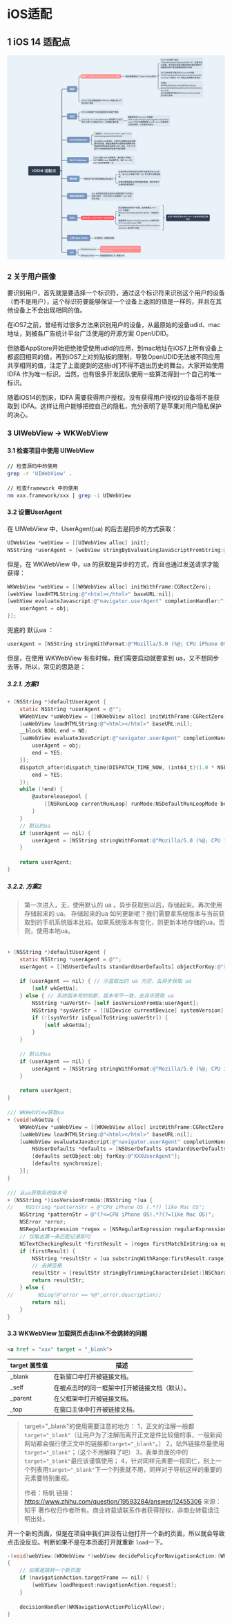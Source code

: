 # iOS适配

## 1 iOS 14 适配点

![iOS 14 适配点](../../assets/ios14-adapt-xmind.png)



### 2 关于用户画像

要识别用户，首先就是要选择一个标识符，通过这个标识符来识别这个用户的设备（而不是用户），这个标识符要能够保证一个设备上返回的值是一样的，并且在其他设备上不会出现相同的值。

在iOS7之前，曾经有过很多方法来识别用户的设备，从最原始的设备udid、mac地址，到被各广告统计平台广泛使用的开源方案 OpenUDID。

但随着AppStore开始拒绝接受使用udid的应用，到mac地址在iOS7上所有设备上都返回相同的值，再到iOS7上对剪贴板的限制，导致OpenUDID无法被不同应用共享相同的值，注定了上面提到的这些id们不得不退出历史的舞台。大家开始使用  IDFA 作为唯一标识。当然，也有很多开发团队使用一些算法得到一个自己的唯一标识。

随着iOS14的到来，IDFA 需要获得用户授权。没有获得用户授权的设备将不能获取到 IDFA。这样让用户能够把控自己的隐私，充分表明了是苹果对用户隐私保护的决心。


### 3 UIWebView -> WKWebView

#### 3.1 检查项目中使用 UIWebView 

```sh
// 检查源码中的使用
grep -r 'UIWebView' .

// 检查framework 中的使用
nm xxx.framework/xxx | grep -i UIWebView

```

#### 3.2 设置UserAgent

在 UIWebView 中，UserAgent(ua) 的后去是同步的方式获取：

```objective-c
UIWebView *webView = [[UIWebView alloc] init];
NSString *userAgent = [webView stringByEvaluatingJavaScriptFromString:@"navigator.userAgent"];

```

但是，在 WKWebView 中，ua 的获取是异步的方式，而且也通过发送请求才能获得：

```objective-c
WKWebView *webView = [[WKWebView alloc] initWithFrame:CGRectZero];
[webView loadHTMLString:@"<html></html>" baseURL:nil];
[webView evaluateJavascript:@"navigator.userAgent" completionHandler:^(id _Nullable obj, NSError * _Nullable error){
    userAgent = obj;
}];

```

兜底的 默认ua ：

```objective-c
userAgent = [NSString stringWithFormat:@"Mozilla/5.0 (%@; CPU iPhone OS %@ like Mac OS X) AppleWebKit/605.1.15 (KHTML, like Gecko) Mobile/15E148", [[UIDevice currentDevice] model], [[[UIDevice currentDevice] systemVersion] stringByReplacingOccurrencesOfString:@"." withString:@"_"]];
```


但是，在使用 WKWebView 有些时候，我们需要启动就要拿到 ua，又不想同步去等，所以，常见的思路是：

##### 3.2.1. 方案1
```objective-c
+ (NSString *)defaultUserAgent {
    static NSString *userAgent = @"";
    WKWebView *uaWebView = [[WKWebView alloc] initWithFrame:CGRectZero];
    [uaWebView loadHTMLString:@"<html></html>" baseURL:nil];
    __block BOOL end = NO;
    [uaWebView evaluateJavaScript:@"navigator.userAgent" completionHandler:^(id _Nullable obj, NSError * _Nullable error) {
        userAgent = obj;
        end = YES;
    }];
    dispatch_after(dispatch_time(DISPATCH_TIME_NOW, (int64_t)(1.0 * NSEC_PER_SEC)), dispatch_get_global_queue(0, 0), ^{
        end = YES;
    });
    while (!end) {
        @autoreleasepool {
            [[NSRunLoop currentRunLoop] runMode:NSDefaultRunLoopMode beforeDate:[NSDate distantFuture]];
        }
    }
    // 默认的ua
    if (userAgent == nil) {
        userAgent = [NSString stringWithFormat:@"Mozilla/5.0 (%@; CPU iPhone OS %@ like Mac OS X) AppleWebKit/605.1.15 (KHTML, like Gecko) Mobile/15E148", [[UIDevice currentDevice] model], [[[UIDevice currentDevice] systemVersion] stringByReplacingOccurrencesOfString:@"." withString:@"_"]];
    }
    
    return userAgent;
}

```

##### 3.2.2. 方案2
> 第一次进入，无，使用默认的 ua 。异步获取到以后，存储起来。再次使用存储起来的 ua。
> 存储起来的ua 如何更新呢？我们需要拿系统版本与当前获取到的手机系统版本比较。如果系统版本有变化，则更新本地存储的ua。否则，使用本地ua。

```objective-c

+ (NSString *)defaultUserAgent {
    static NSString *userAgent = @"";
    userAgent = [[NSUserDefaults standardUserDefaults] objectForKey:@"XXXUserAgent"];
    
    if (userAgent == nil) { // 沙盒取出的 ua 为空，去异步获取 ua
        [self wkGetUa];
    } else { // 系统版本号的判断，版本号不一致，去异步获取 ua
        NSString *uaVerStr= [self iosVersionFromUa:userAgent];
        NSString *sysVerStr = [[UIDevice currentDevice] systemVersion];
        if (![sysVerStr isEqualToString:uaVerStr]) {
            [self wkGetUa];
        }
    }
    
    // 默认的ua
    if (userAgent == nil) {
        userAgent = [NSString stringWithFormat:@"Mozilla/5.0 (%@; CPU iPhone OS %@ like Mac OS X) AppleWebKit/605.1.15 (KHTML, like Gecko) Mobile/15E148", [[UIDevice currentDevice] model], [[[UIDevice currentDevice] systemVersion] stringByReplacingOccurrencesOfString:@"." withString:@"_"]];
    }
    
    return userAgent;
}

/// WKWebView获取ua
+ (void)wkGetUa {
    WKWebView *uaWebView = [[WKWebView alloc] initWithFrame:CGRectZero];
    [uaWebView loadHTMLString:@"<html></html>" baseURL:nil];
    [uaWebView evaluateJavaScript:@"navigator.userAgent" completionHandler:^(id _Nullable obj, NSError * _Nullable error) {
        NSUserDefaults *defaults = [NSUserDefaults standardUserDefaults];
        [defaults setObject:obj forKey:@"XXXUserAgent"];
        [defaults synchronize];
    }];
}

/// 从ua获取系统版本号
+ (NSString *)iosVersionFromUa:(NSString *)ua {
//    NSString *patternStr = @"CPU iPhone OS (.*?) like Mac OS";
    NSString *patternStr = @"(?<=CPU iPhone OS).*?(?=like Mac OS)";
    NSError *error;
    NSRegularExpression *regex = [NSRegularExpression regularExpressionWithPattern:patternStr options:0 error:&error];
    // 仅取出第一条匹配记录即可
    NSTextCheckingResult *firstResult = [regex firstMatchInString:ua options:0 range:NSMakeRange(0, [ua length])];
    if (firstResult) {
        NSString *resultStr = [ua substringWithRange:firstResult.range];
        // 去掉空格
        resultStr = [resultStr stringByTrimmingCharactersInSet:[NSCharacterSet whitespaceCharacterSet]];
        return resultStr;
    } else {
//        NSLog(@"error == %@",error.description);
        return nil;
    }
}

```

#### 3.3 WKWebView 加载网页点击link不会跳转的问题

```html
<a href = "xxx" target = "_blank">
```

| target 属性值 | 描述                                           |
| ------------- | ---------------------------------------------- |
| _blank        | 在新窗口中打开被链接文档。                     |
| _self         | 在被点击时的同一框架中打开被链接文档（默认）。 |
| _parent       | 在父框架中打开被链接文档。                     |
| _top          | 在窗口主体中打开被链接文档。                   |





>target="_blank"的使用需要注意的地方：
> 1，正文的注解一般都`target="_blank"`（让用户为了注解而离开正文是件比较傻的事，一般新闻网站都会强行使正文中的链接都`target="_blank"`。）
> 2，站外链接尽量使用`target="_blank"`；（这个不用解释了吧）
> 3，表单页面的中的`target="_blank"`最应该谨慎使用；
> 4，针对同样元素要一视同仁，别上一个列表用`target="_blank"`下一个列表就不用，同样对于导航这样的重要的元素要特别重视。
> 
>作者：杨帆
> 链接：https://www.zhihu.com/question/19593284/answer/12455306
> 来源：知乎
> 著作权归作者所有。商业转载请联系作者获得授权，非商业转载请注明出处。



开一个新的页面，但是在项目中我们并没有让他打开一个新的页面，所以就会导致点击没反应。判断如果不是在本页面打开就重新 `load`一下。

```objective-c
-(void)webView:(WKWebView *)webView decidePolicyForNavigationAction:(WKNavigationAction *)navigationAction decisionHandler:(void (^)(WKNavigationActionPolicy))decisionHandler
{
    // 如果是跳转一个新页面
    if (navigationAction.targetFrame == nil) {
        [webView loadRequest:navigationAction.request];
    }
   
    decisionHandler(WKNavigationActionPolicyAllow);
}
```

